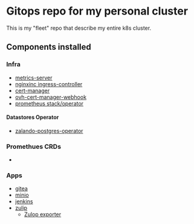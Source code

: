 # Gitops repo for my personal cluster

This is my "fleet" repo that describe my entire k8s cluster.

## Components installed

### Infra

* [metrics-server](infra/helm-metric-server.yaml)
* [nginxinc ingress-controller](infra/helm-nginxinc-ingress-controller.yaml)
* [cert-manager](infra/helm-certmanager.yaml)
* [ovh-cert-manager-webhook](infra/helm-certmanager.yaml)
* [prometheus stack/operator](infra/prometheus)

#### Datastores Operator

* [zalando-postgres-operator](infra/datastores/postgres-zalando-operator.yaml)

### Promethues CRDs

*

### Apps

* [gitea](apps/gitea)
* [minio](apps/minio)
* [jenkins](apps/jenkins)
* [zulip](apps/zulio)
  * [Zulop exporter](apps/zulip/zulip-exporter.yaml)
